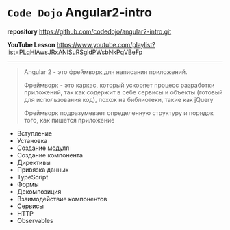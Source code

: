 # `Code Dojo` Angular2-intro

**repository** <https://github.com/codedojo/angular2-intro.git>

**YouTube Lesson** <https://www.youtube.com/playlist?list=PLqHlAwsJRxANlSuRSgldPWsbNkPqVBeFp>
***
> Angular 2 - это фреймворк для написания приложений.
>
> Фреймворк - это каркас, который ускоряет процесс разработки приложений, так как содержит в себе сервисы и объекты (готовый для использования код), похож на библиотеки, такие как jQuery
>
> Фреймворк подразумевает определенную структуру и порядок того, как пишется приложение

* Вступление
* Установка
* Создание модуля
* Создание компонента
* Директивы
* Привязка данных
* TypeScript
* Формы
* Декомпозиция
* Взаимодействие компонентов
* Сервисы
* HTTP
* Observables